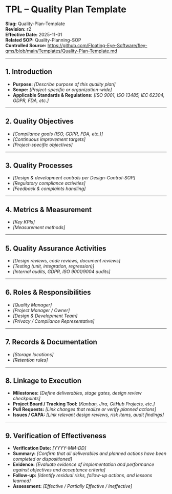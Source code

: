 # **TPL – Quality Plan Template**

**Slug:** Quality-Plan-Template  
**Revision:** r2  
**Effective Date:** 2025-11-01  
**Related SOP:** Quality-Planning-SOP  
**Controlled Source:** https://github.com/Floating-Eye-Software/fley-qms/blob/main/Templates/Quality-Plan-Template.md  

---

## **1. Introduction**

* **Purpose:** *[Describe purpose of this quality plan]*
* **Scope:** *[Project-specific or organization-wide]*
* **Applicable Standards & Regulations:** *[ISO 9001, ISO 13485, IEC 62304, GDPR, FDA, etc.]*

---

## **2. Quality Objectives**

* *[Compliance goals (ISO, GDPR, FDA, etc.)]*
* *[Continuous improvement targets]*
* *[Project-specific objectives]*

---

## **3. Quality Processes**

* *[Design & development controls per Design-Control-SOP]*
* *[Regulatory compliance activities]*
* *[Feedback & complaints handling]*

---

## **4. Metrics & Measurement**

* *[Key KPIs]*
* *[Measurement methods]*

---

## **5. Quality Assurance Activities**

* *[Design reviews, code reviews, document reviews]*
* *[Testing (unit, integration, regression)]*
* *[Internal audits, GDPR, ISO 9001/9004 audits]*

---

## **6. Roles & Responsibilities**

* *[Quality Manager]*
* *[Project Manager / Owner]*
* *[Design & Development Team]*
* *[Privacy / Compliance Representative]*

---

## **7. Records & Documentation**

* *[Storage locations]*
* *[Retention rules]*

---

## **8. Linkage to Execution**

* **Milestones:** *[Define deliverables, stage gates, design review checkpoints]*
* **Project Board / Tracking Tool:** *[Kanban, Jira, GitHub Projects, etc.]*
* **Pull Requests:** *[Link changes that realize or verify planned actions]*
* **Issues / CAPA:** *[Link relevant design reviews, risk items, audit findings]*

---

## **9. Verification of Effectiveness**

* **Verification Date:** *[YYYY-MM-DD]*  
* **Summary:** *[Confirm that all deliverables and planned actions have been completed or dispositioned]*  
* **Evidence:** *[Evaluate evidence of implementation and performance against objectives and acceptance criteria]*  
* **Follow-up:** *[Identify residual risks, follow-up actions, and lessons learned]*  
* **Assessment:** *[Effective / Partially Effective / Ineffective]*  
